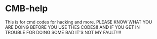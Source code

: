 # CMB-help
This is for cmd codes for hacking and more.
PLEASE KNOW WHAT YOU ARE DOING BEFORE YOU USE THES CODES!!
AND IF YOU GET IN TROUBLE FOR DOING SOME BAD IT'S NOT MY FAULT!!!!
